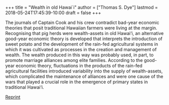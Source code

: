 +++
title = "Wealth in old Hawai`i"
author = ["Thomas S. Dye"]
lastmod = 2018-05-24T17:45:39-10:00
draft = false
+++

The journals of Captain Cook and his crew contradict bad-year economic theories
that posit traditional Hawaiian farmers were living at the margin.
Recognising that pig herds were wealth-assets in old Hawai‘i, an alternative
good-year economic theory is developed that interprets the introduction of sweet
potato and the development of the rain-fed agricultural systems in which it was
cultivated as processes in the creation and management of wealth. The wealth
produced in this way was probably used, in part, to promote marriage alliances
among elite families. According to the good-year economic theory, fluctuations
in the products of the rain-fed agricultural facilities introduced variability
into the supply of wealth-assets, which complicated the maintenance of alliances
and were one cause of the wars that played a crucial role in the emergence of
primary states in traditional Hawai‘i.

[Reprint](http://www.tsdye.online/reprints/dye-wealth.pdf)
